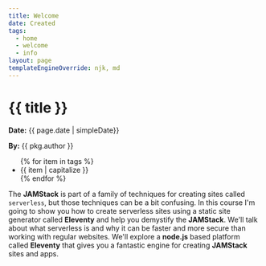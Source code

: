 ```yaml
---
title: Welcome
date: Created
tags:
  - home
  - welcome
  - info
layout: page
templateEngineOverride: njk, md
---
```


# {{ title }}

**Date:** {{ page.date | simpleDate}}

**By:** {{ pkg.author }}

<ul>
  {% for item in tags %}
  <li>{{ item | capitalize }}</li>
  {% endfor %}
</ul>

The **JAMStack** is part of a family of techniques for creating sites called `serverless`, but those techniques can be a bit confusing.
In this course I'm going to show you how to create serverless sites using a static site generator called **Eleventy** and help you demystify the **JAMStack**.
We'll talk about what serverless is and why it can be faster and more secure than working with regular websites. We'll explore a **node.js** based platform called **Eleventy** that gives you a fantastic engine for creating **JAMStack** sites and apps.

